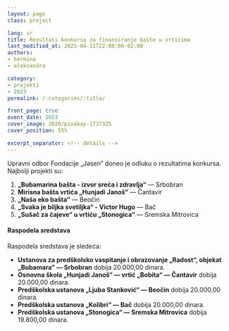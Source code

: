 ```yaml
---
layout: page
class: project

lang: sr
title: Rezultati konkursa za finansiranje bašte u vrtićima
last_modified_at: 2023-04-11T22:00:00-02:00
authors:
- hermina
- aleksandra

category:
- projekti
- 2023
permalink: /:categories/:title/

front_page: true
event_date: 2023
cover_image: 2020/pixabay-1737325
cover_position: 55%

excerpt_separator: <!-- details -->
---
```


Upravni odbor Fondacije „Jasen” doneo je odluku o rezultatima konkursa.
Najbolji projekti su:

1. **„Bubamarina bašta - izvor sreća i zdravlja“** — Srbobran
2. **Mirisna bašta vrtića „Hunjadi Janoš“** — Čantavir
3. **„Naša eko bašta“** — Beočin
4. **„Svaka je biljka svetiljka“ - Victor Hugo** — Bač 
5. **„Sušač za čajeve“ u vrtiću „Stonogica“** — Sremska Mitrovica

<!-- details -->

#### Raspodela sredstava

Raspodela sredstava je sledeća:

* **Ustanova za predškolsko vaspitanje i obrazovanje „Radost“, objekat „Bubamara" — Srbobran** dobija 20.000,00 dinara.
* **Osnovna škola „Hunjadi Janoš“ — vrtić „Bobita“ — Čantavir** dobija 20.000,00 dinara.
* **Predškolska ustanova „Ljuba Stanković“ — Beočin** dobija 20.000,00 dinara.
* **Predškolska ustanova „Kolibri“ — Bač** dobija 20.000,00 dinara.
* **Predškolska ustanova „Stonogica“ — Sremska Mitrovica** dobija 19.800,00 dinara.
